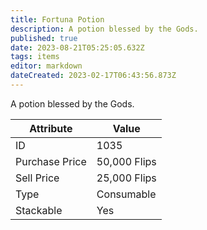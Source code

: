 ```yaml
---
title: Fortuna Potion
description: A potion blessed by the Gods.
published: true
date: 2023-08-21T05:25:05.632Z
tags: items
editor: markdown
dateCreated: 2023-02-17T06:43:56.873Z
---
```


A potion blessed by the Gods.

|Attribute|Value|
|-|-|
|ID|1035|
|Purchase Price|50,000 Flips|
|Sell Price|25,000 Flips|
|Type|Consumable|
|Stackable|Yes|

